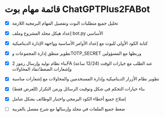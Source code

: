 # قائمة مهام بوت ChatGPTPlus2FABot

- [X] تحليل جميع متطلبات البوت وتفصيل المهام البرمجية اللازمة
- [X] إعداد هيكل مجلد المشروع وملف bot.py الأساسي
- [X] كتابة الكود الأولي للبوت مع إعداد الأوامر الأساسية وواجهة الإدارة الديناميكية
- [X] تطوير منطق إدارة المجموعات وTOTP_SECRET وربطها مع المسؤولين
- [X] بناء نظام توليد وإرسال رموز 2FA عند الطلب مع خيارات الوقت (12/24 ساعة) وإشعارات الضغط/نفاد المحاولات
- [X] تطوير نظام الأزرار الديناميكية وإدارة المستخدمين والمحاولات مع إشعارات مناسبة
- [X] بناء خيارات التحكم في شكل وتوقيت الرسائل وزمن التكرار (للعرض فقط)
- [X] إصلاح جميع أخطاء الكود البرمجي واختبار الوظائف بشكل شامل
- [ ] ضغط جميع الملفات في مجلد وإرسالها مع شرح مفصل بالعربية

